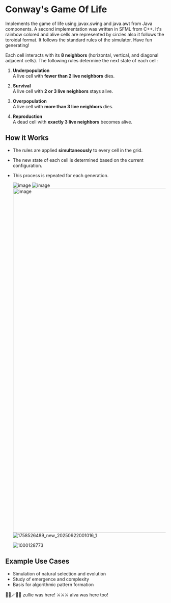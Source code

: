 # Conway's Game Of Life
Implements the game of life using javax.swing and java.awt from Java components. A second implementation was written in SFML from C++. It's rainbow colored and alive cells are represented by circles also it follows the toroidal format. It follows the standard rules of the simulator. Have fun generating!


Each cell interacts with its **8 neighbors** (horizontal, vertical, and diagonal adjacent cells). The following rules determine the next state of each cell:

1. **Underpopulation**  
   A live cell with **fewer than 2 live neighbors** dies.

2. **Survival**  
   A live cell with **2 or 3 live neighbors** stays alive.

3. **Overpopulation**  
   A live cell with **more than 3 live neighbors** dies.

4. **Reproduction**  
   A dead cell with **exactly 3 live neighbors** becomes alive.

##  How it Works

- The rules are applied **simultaneously** to every cell in the grid.
- The new state of each cell is determined based on the current configuration.
- This process is repeated for each generation.

  ![image](https://github.com/user-attachments/assets/b50bafef-97af-4f96-82c2-27a7fc3b1ea3)
  ![image](https://github.com/user-attachments/assets/65e1cfaa-b8be-4738-a670-d6ca305a93b9)
  <img width="1920" height="1080" alt="image" src="https://github.com/user-attachments/assets/c5043204-de5a-4e5a-8599-4a7516a4da81" />
   ![1758526489_new_20250922001016_1](https://github.com/user-attachments/assets/76bdb7df-8e5c-407e-918e-68d3b82b31f1)

  ![1000128773](https://github.com/user-attachments/assets/be557b62-75b9-489e-8fe0-0f9331fee1f9)


##  Example Use Cases

- Simulation of natural selection and evolution
- Study of emergence and complexity
- Basis for algorithmic pattern formation


🧙‍♀️🪄🧙‍♀️ zullie was here!
⚔️⚔️⚔️ alva was here too!
